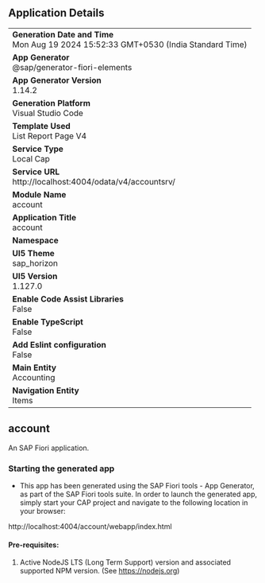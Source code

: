 ## Application Details
|               |
| ------------- |
|**Generation Date and Time**<br>Mon Aug 19 2024 15:52:33 GMT+0530 (India Standard Time)|
|**App Generator**<br>@sap/generator-fiori-elements|
|**App Generator Version**<br>1.14.2|
|**Generation Platform**<br>Visual Studio Code|
|**Template Used**<br>List Report Page V4|
|**Service Type**<br>Local Cap|
|**Service URL**<br>http://localhost:4004/odata/v4/accountsrv/|
|**Module Name**<br>account|
|**Application Title**<br>account|
|**Namespace**<br>|
|**UI5 Theme**<br>sap_horizon|
|**UI5 Version**<br>1.127.0|
|**Enable Code Assist Libraries**<br>False|
|**Enable TypeScript**<br>False|
|**Add Eslint configuration**<br>False|
|**Main Entity**<br>Accounting|
|**Navigation Entity**<br>Items|

## account

An SAP Fiori application.

### Starting the generated app

-   This app has been generated using the SAP Fiori tools - App Generator, as part of the SAP Fiori tools suite.  In order to launch the generated app, simply start your CAP project and navigate to the following location in your browser:

http://localhost:4004/account/webapp/index.html

#### Pre-requisites:

1. Active NodeJS LTS (Long Term Support) version and associated supported NPM version.  (See https://nodejs.org)


